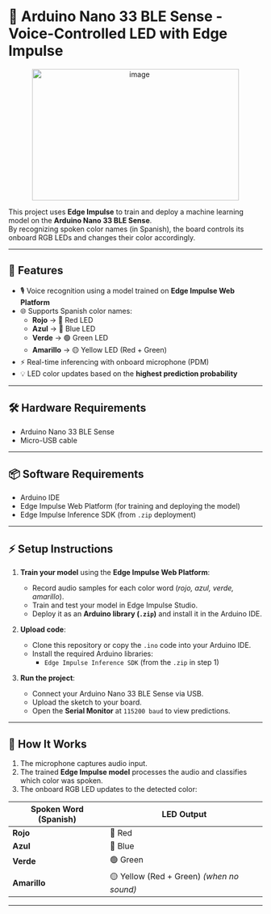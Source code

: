 # 🎤 Arduino Nano 33 BLE Sense - Voice-Controlled LED with Edge Impulse

<p align="center">
  <img width="410" height="260" alt="image" src="https://github.com/user-attachments/assets/32add870-18a0-4b51-a934-33752d2ab136" />
</p>

This project uses **Edge Impulse** to train and deploy a machine learning model on the **Arduino Nano 33 BLE Sense**.  
By recognizing spoken color names (in Spanish), the board controls its onboard RGB LEDs and changes their color accordingly.  

---

## 🚀 Features  
- 🎙️ Voice recognition using a model trained on **Edge Impulse Web Platform**  
- 🌐 Supports Spanish color names:  
  - **Rojo** → 🔴 Red LED  
  - **Azul** → 🔵 Blue LED  
  - **Verde** → 🟢 Green LED  
  - **Amarillo** → 🟡 Yellow LED (Red + Green)  
- ⚡ Real-time inferencing with onboard microphone (PDM)  
- 💡 LED color updates based on the **highest prediction probability**  

---

## 🛠️ Hardware Requirements  
- Arduino Nano 33 BLE Sense  
- Micro-USB cable  

---

## 📦 Software Requirements  
- Arduino IDE  
- Edge Impulse Web Platform (for training and deploying the model)  
- Edge Impulse Inference SDK (from `.zip` deployment)  

---

## ⚡ Setup Instructions  
1. **Train your model** using the **Edge Impulse Web Platform**:  
   - Record audio samples for each color word (*rojo, azul, verde, amarillo*).  
   - Train and test your model in Edge Impulse Studio.  
   - Deploy it as an **Arduino library (`.zip`)** and install it in the Arduino IDE.  

2. **Upload code**:  
   - Clone this repository or copy the `.ino` code into your Arduino IDE.  
   - Install the required Arduino libraries:  
     - `Edge Impulse Inference SDK` (from the `.zip` in step 1)  

3. **Run the project**:  
   - Connect your Arduino Nano 33 BLE Sense via USB.  
   - Upload the sketch to your board.  
   - Open the **Serial Monitor** at `115200 baud` to view predictions.  

---

## 🎨 How It Works  
1. The microphone captures audio input.  
2. The trained **Edge Impulse model** processes the audio and classifies which color was spoken.  
3. The onboard RGB LED updates to the detected color:  

| Spoken Word (Spanish) | LED Output                               |
|------------------------|------------------------------------------|
| **Rojo**               | 🔴 Red                                  |
| **Azul**               | 🔵 Blue                                 |
| **Verde**              | 🟢 Green                                |
| **Amarillo**           | 🟡 Yellow (Red + Green) *(when no sound)* |

---
